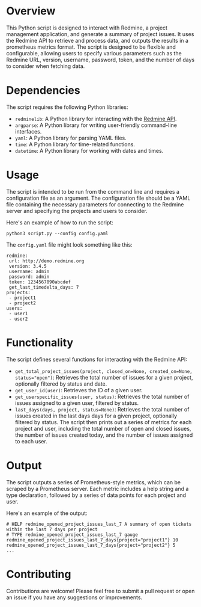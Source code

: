 # Overview
This Python script is designed to interact with Redmine, a project management application, and generate a summary of project issues. It uses the Redmine API to retrieve and process data, and outputs the results in a prometheus metrics format. The script is designed to be flexible and configurable, allowing users to specify various parameters such as the Redmine URL, version, username, password, token, and the number of days to consider when fetching data.

# Dependencies
The script requires the following Python libraries:

- `redminelib`: A Python library for interacting with the [Redmine API](https://python-redmine.com/).
- `argparse`: A Python library for writing user-friendly command-line interfaces.
- `yaml`: A Python library for parsing YAML files.
- `time`: A Python library for time-related functions.
- `datetime`: A Python library for working with dates and times.
# Usage
The script is intended to be run from the command line and requires a configuration file as an argument. The configuration file should be a YAML file containing the necessary parameters for connecting to the Redmine server and specifying the projects and users to consider.

Here's an example of how to run the script:

```
python3 script.py --config config.yaml
```
The `config.yaml` file might look something like this:

```
redmine:
 url: http://demo.redmine.org
 version: 3.4.5
 username: admin
 password: admin
 token: 1234567890abcdef
 get_last_timedelta_days: 7
projects:
 - project1
 - project2
users:
 - user1
 - user2
```
# Functionality
The script defines several functions for interacting with the Redmine API:

- `get_total_project_issues(project, closed_on=None, created_on=None, status="open")`: Retrieves the total number of issues for a given project, optionally filtered by status and date.
- `get_user_id(user)`: Retrieves the ID of a given user.
- `get_userspecific_issues(user, status)`: Retrieves the total number of issues assigned to a given user, filtered by status.
- `last_days(days, project, status=None)`: Retrieves the total number of issues created in the last days days for a given project, optionally filtered by status.
The script then prints out a series of metrics for each project and user, including the total number of open and closed issues, the number of issues created today, and the number of issues assigned to each user.

# Output
The script outputs a series of Prometheus-style metrics, which can be scraped by a Prometheus server. Each metric includes a help string and a type declaration, followed by a series of data points for each project and user.

Here's an example of the output:
```
# HELP redmine_opened_project_issues_last_7 A summary of open tickets within the last 7 days per project
# TYPE redmine_opened_project_issues_last_7 gauge
redmine_opened_project_issues_last_7_days{project="project1"} 10
redmine_opened_project_issues_last_7_days{project="project2"} 5
...
```
# Contributing
Contributions are welcome! Please feel free to submit a pull request or open an issue if you have any suggestions or improvements.